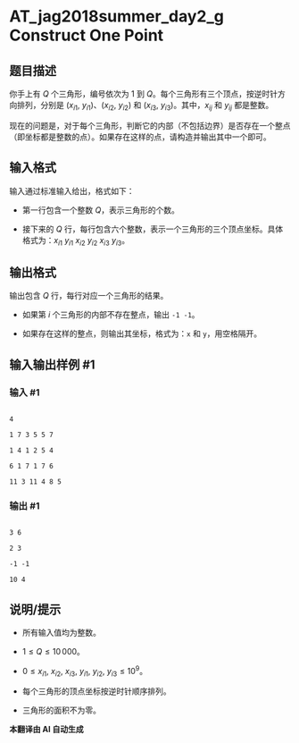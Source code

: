 # AT_jag2018summer_day2_g Construct One Point

## 题目描述

你手上有 $Q$ 个三角形，编号依次为 $1$ 到 $Q$。每个三角形有三个顶点，按逆时针方向排列，分别是 $(x_{i1},\ y_{i1})$、$(x_{i2},\ y_{i2})$ 和 $(x_{i3},\ y_{i3})$。其中，$x_{ij}$ 和 $y_{ij}$ 都是整数。

现在的问题是，对于每个三角形，判断它的内部（不包括边界）是否存在一个整点（即坐标都是整数的点）。如果存在这样的点，请构造并输出其中一个即可。

## 输入格式

输入通过标准输入给出，格式如下：

- 第一行包含一个整数 $Q$，表示三角形的个数。
- 接下来的 $Q$ 行，每行包含六个整数，表示一个三角形的三个顶点坐标。具体格式为：$x_{i1}$ $y_{i1}$ $x_{i2}$ $y_{i2}$ $x_{i3}$ $y_{i3}$。

## 输出格式

输出包含 $Q$ 行，每行对应一个三角形的结果。

- 如果第 $i$ 个三角形的内部不存在整点，输出 `-1 -1`。
- 如果存在这样的整点，则输出其坐标，格式为：`x` 和 `y`，用空格隔开。

## 输入输出样例 #1

### 输入 #1

```
4
1 7 3 5 5 7
1 4 1 2 5 4
6 1 7 1 7 6
11 3 11 4 8 5
```

### 输出 #1

```
3 6
2 3
-1 -1
10 4
```

## 说明/提示

- 所有输入值均为整数。
- $1 \leq Q \leq 10\,000$。
- $0 \leq x_{i1},\ x_{i2},\ x_{i3},\ y_{i1},\ y_{i2},\ y_{i3} \leq 10^9$。
- 每个三角形的顶点坐标按逆时针顺序排列。
- 三角形的面积不为零。

 **本翻译由 AI 自动生成**